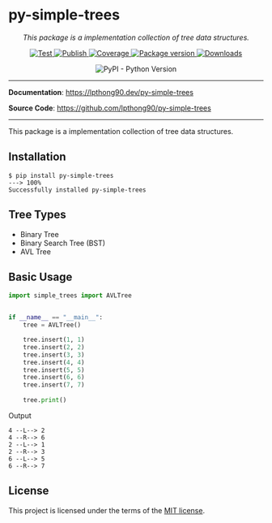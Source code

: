 # py-simple-trees

<p align="center">
    <em>This package is a implementation collection of tree data structures.</em>
</p>

<p align="center">
    <a href="https://github.com/lpthong90/py-simple-trees/actions?query=workflow%3ATest" target="_blank">
        <img src="https://github.com/lpthong90/py-simple-trees/workflows/Test/badge.svg" alt="Test">
    </a>
    <a href="https://github.com/lpthong90/py-simple-trees/actions?query=workflow%3APublish" target="_blank">
        <img src="https://github.com/lpthong90/py-simple-trees/workflows/Publish/badge.svg" alt="Publish">
    </a>
    <a href="https://coverage-badge.samuelcolvin.workers.dev/redirect/lpthong90/py-simple-trees" target="_blank">
        <img src="https://coverage-badge.samuelcolvin.workers.dev/lpthong90/py-simple-trees.svg" alt="Coverage">
    </a>
    <a href="https://pypi.org/project/py-simple-trees" target="_blank">
        <img src="https://img.shields.io/pypi/v/py-simple-trees?color=%2334D058&label=pypi%20package" alt="Package version">
    </a>
    <a href="https://pypi.org/project/py-simple-trees" target="_blank">
        <img alt="Downloads" src="https://img.shields.io/pypi/dm/py-simple-trees?color=%2334D058" />
    </a>
</p>
<p align="center">
    <img alt="PyPI - Python Version" src="https://img.shields.io/pypi/pyversions/py-simple-trees">
</p>


---

**Documentation**: <a href="https://lpthong90.dev/py-simple-trees" target="_blank">https://lpthong90.dev/py-simple-trees</a>

**Source  Code**: <a href="https://github.com/lpthong90/py-simple-trees" target="_blank">https://github.com/lpthong90/py-simple-trees</a>

---

This package is a implementation collection of tree data structures.

## Installation

<div class="termy">

```console
$ pip install py-simple-trees
---> 100%
Successfully installed py-simple-trees
```

</div>

## Tree Types
- Binary Tree
- Binary Search Tree (BST)
- AVL Tree

## Basic Usage

```Python
import simple_trees import AVLTree


if __name__ == "__main__":
    tree = AVLTree()

    tree.insert(1, 1)
    tree.insert(2, 2)
    tree.insert(3, 3)
    tree.insert(4, 4)
    tree.insert(5, 5)
    tree.insert(6, 6)
    tree.insert(7, 7)
    
    tree.print()
```

Output
```
4 --L--> 2
4 --R--> 6
2 --L--> 1
2 --R--> 3
6 --L--> 5
6 --R--> 7
```






## License

This project is licensed under the terms of the [MIT license](https://github.com/lpthong90/py-simple-trees/blob/main/LICENSE).
